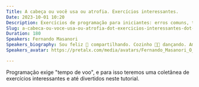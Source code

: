 ```yaml
---
Title: A cabeça ou você usa ou atrofia. Exercícios interessantes.
Date: 2023-10-01 10:20
Description: Exercícios de programação para iniciantes: erros comuns, teste de mesa, desafios de programação, exercícios de entrevistas, recursão, memoization, programação dinâmica. Coding Dojo no final.
Slug: a-cabeca-ou-voce-usa-ou-atrofia-dot-exercicios-interessantes-dot-
Duration: 180
Speakers: Fernando Masanori
Speakers_biography: Sou feliz 🥰 compartilhando⁣. Cozinho 👨‍🍳 dançando. Amo lavar 🧼 pratos⁣. Onde deixei meus óculos? 🤓Você pode encontrar meus contatos em https://linktr.ee/fmasanori
Speakers_avatar: https://pretalx.com/media/avatars/Fernando_Masanori_O_Globo_P5B2vck.jpg

---
```


Programação exige "tempo de voo", e para isso teremos uma coletânea de exercícios interessantes e até divertidos neste tutorial.